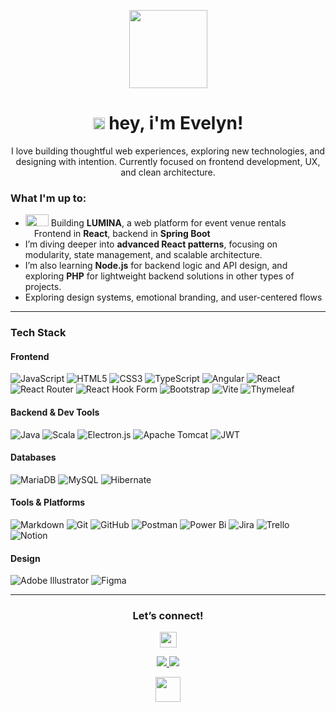 <p align="center">
  <img src="http://dl4.glitter-graphics.net/pub/994/994064xtdtdpuui3.gif" width="125"  />
</p>
<h1 align="center"><img src="https://dl.glitter-graphics.com/pub/440/440576q8wrax7se2.gif" width="19" height="19" /> hey, i'm Evelyn! </h1>

<p align="center">
I love building thoughtful web experiences, exploring new technologies, and designing with intention.  
Currently focused on frontend development, UX, and clean architecture. 
</p>


### What I'm up to:

- <img src="http://dl7.glitter-graphics.net/pub/1089/1089407r9iq6lcouz.gif" width="37" height="19" /> Building **LUMINA**, a web platform for event venue rentals  
  <img src="http://dl6.glitter-graphics.net/pub/638/638146kvkkfs33zm.gif" width="10" height="10" /> Frontend in **React**, backend in **Spring Boot**  
- I’m diving deeper into **advanced React patterns**, focusing on modularity, state management, and scalable architecture.  
- I’m also learning **Node.js** for backend logic and API design, and exploring **PHP** for lightweight backend solutions in other types of projects.
- Exploring design systems, emotional branding, and user-centered flows  

---

### Tech Stack

#### Frontend

![JavaScript](https://img.shields.io/badge/javascript-%23323330.svg?style=for-the-badge&logo=javascript&logoColor=%23F7DF1E)
![HTML5](https://img.shields.io/badge/html5-%23E34F26.svg?style=for-the-badge&logo=html5&logoColor=white)
![CSS3](https://img.shields.io/badge/css3-%231572B6.svg?style=for-the-badge&logo=css3&logoColor=white)
![TypeScript](https://img.shields.io/badge/typescript-%23007ACC.svg?style=for-the-badge&logo=typescript&logoColor=white)
![Angular](https://img.shields.io/badge/angular-%23DD0031.svg?style=for-the-badge&logo=angular&logoColor=white)
![React](https://img.shields.io/badge/react-%2320232a.svg?style=for-the-badge&logo=react&logoColor=%2361DAFB)
![React Router](https://img.shields.io/badge/React_Router-CA4245?style=for-the-badge&logo=react-router&logoColor=white)
![React Hook Form](https://img.shields.io/badge/React%20Hook%20Form-%23EC5990.svg?style=for-the-badge&logo=reacthookform&logoColor=white)
![Bootstrap](https://img.shields.io/badge/bootstrap-%238511FA.svg?style=for-the-badge&logo=bootstrap&logoColor=white)
![Vite](https://img.shields.io/badge/vite-%23646CFF.svg?style=for-the-badge&logo=vite&logoColor=white)
![Thymeleaf](https://img.shields.io/badge/Thymeleaf-%23005C0F.svg?style=for-the-badge&logo=Thymeleaf&logoColor=white)

#### Backend & Dev Tools

![Java](https://img.shields.io/badge/java-%23ED8B00.svg?style=for-the-badge&logo=openjdk&logoColor=white)
![Scala](https://img.shields.io/badge/scala-%23DC322F.svg?style=for-the-badge&logo=scala&logoColor=white)
![Electron.js](https://img.shields.io/badge/Electron-191970?style=for-the-badge&logo=Electron&logoColor=white)
![Apache Tomcat](https://img.shields.io/badge/apache%20tomcat-%23F8DC75.svg?style=for-the-badge&logo=apache-tomcat&logoColor=black)
![JWT](https://img.shields.io/badge/JWT-black?style=for-the-badge&logo=JSON%20web%20tokens)

#### Databases

![MariaDB](https://img.shields.io/badge/MariaDB-003545?style=for-the-badge&logo=mariadb&logoColor=white)
![MySQL](https://img.shields.io/badge/mysql-4479A1.svg?style=for-the-badge&logo=mysql&logoColor=white)
![Hibernate](https://img.shields.io/badge/Hibernate-59666C?style=for-the-badge&logo=Hibernate&logoColor=white)

#### Tools & Platforms

![Markdown](https://img.shields.io/badge/markdown-%23000000.svg?style=for-the-badge&logo=markdown&logoColor=white)
![Git](https://img.shields.io/badge/git-%23F05033.svg?style=for-the-badge&logo=git&logoColor=white)
![GitHub](https://img.shields.io/badge/github-%23121011.svg?style=for-the-badge&logo=github&logoColor=white)
![Postman](https://img.shields.io/badge/Postman-FF6C37?style=for-the-badge&logo=postman&logoColor=white)
![Power Bi](https://img.shields.io/badge/power_bi-F2C811?style=for-the-badge&logo=powerbi&logoColor=black)
![Jira](https://img.shields.io/badge/jira-%230A0FFF.svg?style=for-the-badge&logo=jira&logoColor=white)
![Trello](https://img.shields.io/badge/Trello-%23026AA7.svg?style=for-the-badge&logo=Trello&logoColor=white)
![Notion](https://img.shields.io/badge/Notion-%23000000.svg?style=for-the-badge&logo=notion&logoColor=white)

#### Design

![Adobe Illustrator](https://img.shields.io/badge/adobe%20illustrator-%23FF9A00.svg?style=for-the-badge&logo=adobe%20illustrator&logoColor=white)
![Figma](https://img.shields.io/badge/figma-%23F24E1E.svg?style=for-the-badge&logo=figma&logoColor=white)

---

<h3 align="center">Let’s connect!</h3>

<p align="center">
  <a href="mailto:rpascual06@outlook.com">
    <img src="http://dl4.glitter-graphics.net/pub/536/536374qelg9xv2hk.gif" width="27" height="25" />
  </a>
</p>

<p align="center">
  <a href="https://linkedin.com/in/evelynpascualc">
    <img src="https://img.shields.io/badge/LinkedIn-%230077B5.svg?logo=linkedin&logoColor=white" />
  </a>
  <a href="https://tiktok.com/@_elynzx">
    <img src="https://img.shields.io/badge/TikTok-%23000000.svg?logo=TikTok&logoColor=white" />
  </a>
</p>

<p align="center">
  <img src="http://dl4.glitter-graphics.net/pub/493/493254uhpm9tl406.gif" width="40" height="40" />
</p>
